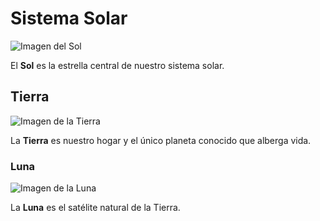 # Sistema Solar

![Imagen del Sol](![image](https://github.com/JuanMa3132/Sistema-Solar/assets/128731926/c5aae3a0-47c4-49cc-9da2-59ad00ec88ff)
)

El **Sol** es la estrella central de nuestro sistema solar.

## Tierra

![Imagen de la Tierra](![image](https://github.com/JuanMa3132/Sistema-Solar/assets/128731926/1f2e338b-3c1c-417b-8674-75795f5a1033)
)

La **Tierra** es nuestro hogar y el único planeta conocido que alberga vida.

### Luna

![Imagen de la Luna](![image](https://github.com/JuanMa3132/Sistema-Solar/assets/128731926/0fa105af-2214-4f91-a7ca-dc843ac07407)
)

La **Luna** es el satélite natural de la Tierra.


